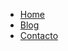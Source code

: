 <nav>
	<ul class="navegacion">
	<li><a href="{{site.url}}">Home</a></li>
	<li><a href="/demo/blog/">Blog</a></li>
	<li><a href="/demo/contacto/">Contacto</a></li>
	<ul>
</nav>